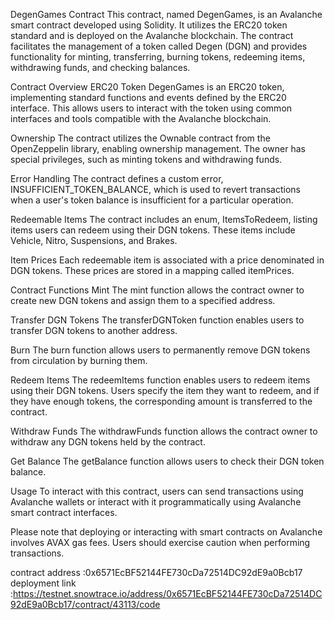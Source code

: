 DegenGames Contract
This contract, named DegenGames, is an Avalanche smart contract developed using Solidity. It utilizes the ERC20 token standard and is deployed on the Avalanche blockchain. The contract facilitates the management of a token called Degen (DGN) and provides functionality for minting, transferring, burning tokens, redeeming items, withdrawing funds, and checking balances.

Contract Overview
ERC20 Token
DegenGames is an ERC20 token, implementing standard functions and events defined by the ERC20 interface. This allows users to interact with the token using common interfaces and tools compatible with the Avalanche blockchain.

Ownership
The contract utilizes the Ownable contract from the OpenZeppelin library, enabling ownership management. The owner has special privileges, such as minting tokens and withdrawing funds.

Error Handling
The contract defines a custom error, INSUFFICIENT_TOKEN_BALANCE, which is used to revert transactions when a user's token balance is insufficient for a particular operation.

Redeemable Items
The contract includes an enum, ItemsToRedeem, listing items users can redeem using their DGN tokens. These items include Vehicle, Nitro, Suspensions, and Brakes.

Item Prices
Each redeemable item is associated with a price denominated in DGN tokens. These prices are stored in a mapping called itemPrices.

Contract Functions
Mint
The mint function allows the contract owner to create new DGN tokens and assign them to a specified address.

Transfer DGN Tokens
The transferDGNToken function enables users to transfer DGN tokens to another address.

Burn
The burn function allows users to permanently remove DGN tokens from circulation by burning them.

Redeem Items
The redeemItems function enables users to redeem items using their DGN tokens. Users specify the item they want to redeem, and if they have enough tokens, the corresponding amount is transferred to the contract.

Withdraw Funds
The withdrawFunds function allows the contract owner to withdraw any DGN tokens held by the contract.

Get Balance
The getBalance function allows users to check their DGN token balance.

Usage
To interact with this contract, users can send transactions using Avalanche wallets or interact with it programmatically using Avalanche smart contract interfaces.

Please note that deploying or interacting with smart contracts on Avalanche involves AVAX gas fees. Users should exercise caution when performing transactions.

contract address :0x6571EcBF52144FE730cDa72514DC92dE9a0Bcb17
deployment link :https://testnet.snowtrace.io/address/0x6571EcBF52144FE730cDa72514DC92dE9a0Bcb17/contract/43113/code
